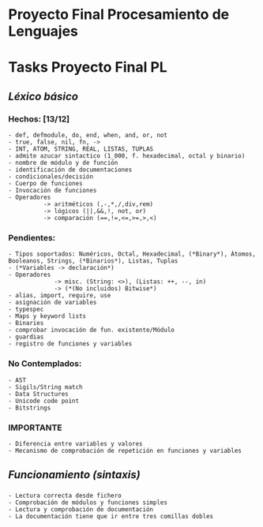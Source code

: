 # Proyecto Final Procesamiento de Lenguajes



# Tasks Proyecto Final PL
  
## *Léxico básico*
  ### Hechos:   [13/12]
    - def, defmodule, do, end, when, and, or, not
    - true, false, nil, fn, ->
    - INT, ATOM, STRING, REAL, LISTAS, TUPLAS
    - admite azucar sintactico (1_000, f. hexadecimal, octal y binario)
    - nombre de módulo y de función
    - identificación de documentaciones
    - condicionales/decisión
    - Cuerpo de funciones
    - Invocación de funciones
    - Operadores 
              -> aritméticos (,-,*,/,div,rem)
              -> lógicos (||,&&,!, not, or)
              -> comparación (==,!=,<=,>=,>,<)
  ### Pendientes:
    - Tipos soportados: Numéricos, Octal, Hexadecimal, (*Binary*), Átomos, Booleanos, Strings, (*Binarios*), Listas, Tuplas
    - (*Variables -> declaración*)
    - Operadores 
                 -> misc. (String: <>), (Listas: ++, --, in)
                 -> (*(No incluidos) Bitwise*)
    - alias, import, require, use
    - asignación de variables
    - typespec
    - Maps y keyword lists
    - Binaries
    - comprobar invocación de fun. existente/Módulo
    - guardias
    - registro de funciones y variables
  ### No Contemplados:
    - AST
    - Sigils/String match
    - Data Structures
    - Unicode code point
    - Bitstrings

  ### **IMPORTANTE**
    - Diferencia entre variables y valores
    - Mecanismo de comprobación de repetición en funciones y variables

## *Funcionamiento (sintaxis)*
  ### 
    - Lectura correcta desde fichero
    - Comprobación de módulos y funciones simples
    - Lectura y comprobación de documentación
    - La documentación tiene que ir entre tres comillas dobles